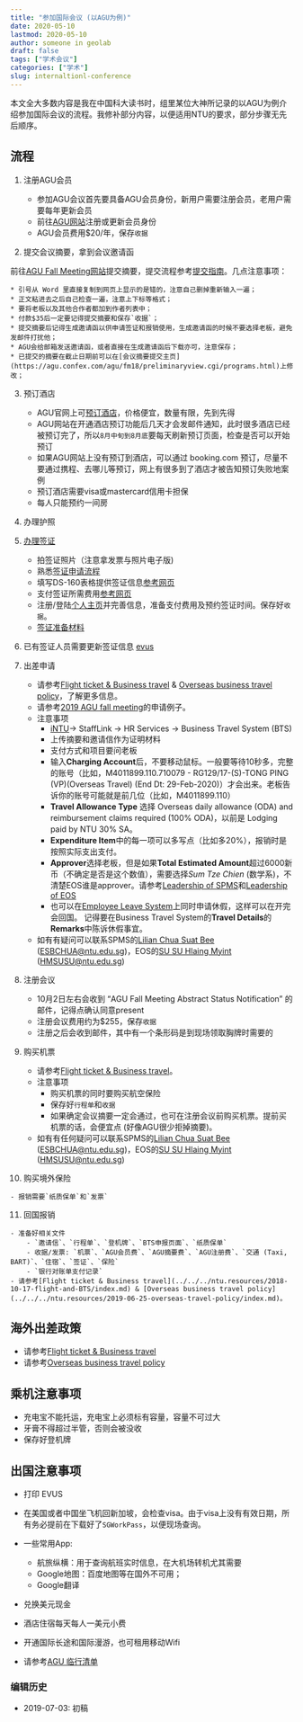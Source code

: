 ```yaml
---
title: "参加国际会议 (以AGU为例)"
date: 2020-05-10
lastmod: 2020-05-10
author: someone in geolab
draft: false
tags: ["学术会议"]
categories: ["学术"]
slug: internaltionl-conference
---
```


本文全大多数内容是我在中国科大读书时，组里某位大神所记录的以AGU为例介绍参加国际会议的流程。我修补部分内容，以便适用NTU的要求，部分步骤无先后顺序。


## 流程

1. 注册AGU会员

    - 参加AGU会议首先要具备AGU会员身份，新用户需要注册会员，老用户需要每年更新会员
    - 前往[AGU网站](https://sites.agu.org/)注册或更新会员身份
    - AGU会员费用$20/年，保存`收据`

2. 提交会议摘要，拿到会议邀请函

前往[AGU Fall Meeting网站](http://fallmeeting.agu.org/)提交摘要，提交流程参考[提交指南](http://fallmeeting.agu.org/2018/abstract-submissions/submissions/)。几点注意事项：

    * 引号从 Word 里直接复制到网页上显示的是错的，注意自己删掉重新输入一遍；
    * 正文粘进去之后自己检查一遍，注意上下标等格式；
    * 要将老板以及其他合作者都加到作者列表中；
    * 付款$35后一定要记得提交摘要和保存`收据`；
    * 提交摘要后记得生成邀请函以供申请签证和报销使用，生成邀请函的时候不要选择老板，避免发邮件打扰他；
    * AGU会给邮箱发送邀请函，或者直接在生成邀请函后下载亦可，注意保存；
    * 已提交的摘要在截止日期前可以在[会议摘要提交主页](https://agu.confex.com/agu/fm18/preliminaryview.cgi/programs.html)上修改；

3.  预订酒店

    - AGU官网上可[预订酒店](http://fallmeeting.agu.org/2018/housing/)，价格便宜，数量有限，先到先得
    - AGU网站在开通酒店预订功能后几天才会发邮件通知，此时很多酒店已经被预订完了，所以`8月中旬到8月底`要每天刷新预订页面，检查是否可以开始预订
    - 如果AGU网站上没有预订到酒店，可以通过 booking.com 预订，尽量不要通过携程、去哪儿等预订，网上有很多到了酒店才被告知预订失败地案例
    - 预订酒店需要visa或mastercard信用卡担保
    - 每人只能预约一间房

4.  办理护照

5.  [办理签证](http://bbs.qyer.com/thread-878259-1.html)

    - 拍签证照片（注意拿发票与照片电子版)
	- 熟悉[签证申请流程](http://www.ustraveldocs.com/sg_mn/sg-niv-visaapply.asp)
	- 填写DS-160表格提供签证信息[参考网页](https://www.immihelp.com/qianzheng/ds-160-meiguo-qianzheng-biaoge-zhidao.html)
	- 支付签证所需费用[参考网页](http://www.ustraveldocs.com/sg_mn/sg-niv-paymentinfo.asp)
	- 注册/登陆[个人主页](https://cgifederal.secure.force.com/?language=Chinese%20(Simplified)&country=Singapore)并完善信息，准备支付费用及预约签证时间。保存好`收据`。
	- [签证准备材料](/datas/note/Work/international-meeting/VisaFiles.zip)

6.  已有签证人员需要更新签证信息 [evus](https://www.evus.gov/)

7.  出差申请

    - 请参考[Flight ticket & Business travel](../../../ntu.resources/2018-10-17-flight-and-BTS/index.md) & [Overseas business travel policy](../../../ntu.resources/2019-06-25-overseas-travel-policy/index.md)，了解更多信息。
    - 请参考[2019 AGU fall meeting](../../../ntu.resources/2018-10-17-flight-and-BTS/travel-request.pdf)的申请例子。
    - 注意事项
        - [iNTU](https://intu.ntu.edu.sg/_layouts/iNTU/Main.aspx?Page=Home)-> StaffLink -> HR Services -> Business Travel System (BTS)
        - 上传摘要和邀请信作为证明材料
        - 支付方式和项目要问老板
        - 输入**Charging Account**后，不要移动鼠标。一般要等待10秒多，完整的账号（比如，M4011899.110.710079 - RG129/17-(S)-TONG PING (VP)(Overseas Travel) (End Dt: 29-Feb-2020)）才会出来。老板告诉你的账号可能就是前几位（比如，M4011899.110）
        - **Travel Allowance Type** 选择 Overseas daily allowance (ODA) and reimbursement claims required (100% ODA)，以前是 Lodging paid by NTU 30% SA。
        - **Expenditure Item**中的每一项可以多写点（比如多20%），报销时是按照实际支出支付。
        - **Approver**选择老板，但是如果**Total Estimated Amount**超过6000新币（不确定是否是这个数值），需要选择*Sum Tze Chien* (数学系)，不清楚EOS谁是approver。请参考[Leadership of SPMS](https://spms.ntu.edu.sg/aboutus/Pages/Leadership.aspx)和[Leadership of EOS](https://earthobservatory.sg/about/director)
        - 也可以在[Employee Leave System](https://wis.ntu.edu.sg/pls/webexe88/muc_main.all_leave?p1=G3490101K&p2=)上同时申请休假，这样可以在开完会回国。
        记得要在Business Travel System的**Travel Details**的**Remarks**中陈诉休假事宜。
    - 如有有疑问可以联系SPMS的[Lilian Chua Suat Bee](https://spms.ntu.edu.sg/aboutus/Our-People/Pages/Chairs-Office.aspx) ([ESBCHUA@ntu.edu.sg](mailto:ESBCHUA@ntu.edu.sg))，EOS的[SU SU Hlaing Myint](https://earthobservatory.sg/people/su-su-hlaing-myint) ([HMSUSU@ntu.edu.sg](mailto@HMSUSU@ntu.edu.sg))

8.  注册会议

    - 10月2日左右会收到 “AGU Fall Meeting Abstract Status Notification” 的邮件，记得点确认同意present
    - 注册会议费用约为$255，保存`收据`
    - 注册之后会收到邮件，其中有一个条形码是到现场领取胸牌时需要的

9.  购买机票

    - 请参考[Flight ticket & Business travel](../../../ntu.resources/2018-10-17-flight-and-BTS/index.md)。
    - 注意事项
        - 购买机票的同时要购买航空保险
        - 保存好`行程单`和`收据`
        - 如果确定会议摘要一定会通过，也可在注册会议前购买机票。提前买机票的话，会便宜点 (好像AGU很少拒掉摘要)。
    - 如有有任何疑问可以联系SPMS的[Lilian Chua Suat Bee](https://spms.ntu.edu.sg/aboutus/Our-People/Pages/Chairs-Office.aspx) ([ESBCHUA@ntu.edu.sg](mailto:ESBCHUA@ntu.edu.sg))，EOS的[SU SU Hlaing Myint](https://earthobservatory.sg/people/su-su-hlaing-myint) ([HMSUSU@ntu.edu.sg](mailto@HMSUSU@ntu.edu.sg))

10.  购买境外保险

    - 报销需要`纸质保单`和`发票`

11.  回国报销

    - 准备好相关文件
        - `邀请信`、`行程单`、`登机牌`、`BTS申报页面`、`纸质保单`
        - 收据/发票: `机票`、`AGU会员费`、`AGU摘要费`、`AGU注册费`、`交通 (Taxi, BART)`、`住宿`、`签证`、`保险`
        - `银行对账单支付记录`
    - 请参考[Flight ticket & Business travel](../../../ntu.resources/2018-10-17-flight-and-BTS/index.md) & [Overseas business travel policy](../../../ntu.resources/2019-06-25-overseas-travel-policy/index.md)。


## 海外出差政策

- 请参考[Flight ticket & Business travel](../../../ntu.resources/2018-10-17-flight-and-BTS/index.md)
- 请参考[Overseas business travel policy](../../../ntu.resources/2019-06-25-overseas-travel-policy/index.md)


## 乘机注意事项

- 充电宝不能托运，充电宝上必须标有容量，容量不可过大
- 牙膏不得超过半管，否则会被没收
- 保存好登机牌


## 出国注意事项

- 打印 EVUS
- 在美国或者中国坐飞机回新加坡，会检查visa。由于visa上没有有效日期，所有务必提前在下载好了`SGWorkPass`，以便现场查询。
- 一些常用App:

   - 航旅纵横：用于查询航班实时信息，在大机场转机尤其需要
   - Google地图：百度地图等在国外不可用；
   - Google翻译

- 兑换美元现金
- 酒店住宿每天每人一美元小费
- 开通国际长途和国际漫游，也可租用移动Wifi


- 请参考[AGU 临行清单](../AGU-checklist/)


### 编辑历史

- 2019-07-03: 初稿
